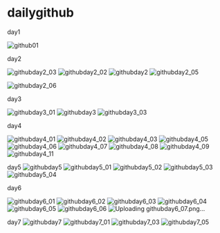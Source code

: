 # dailygithub

day1 

![github01](https://user-images.githubusercontent.com/50454382/118139032-eef77200-b441-11eb-932b-27f345d7850d.png)

day2

![githubday2_03](https://user-images.githubusercontent.com/50454382/118265562-51a94600-b4f4-11eb-81c5-59eca126416f.png)
![githubday2_02](https://user-images.githubusercontent.com/50454382/118265567-53730980-b4f4-11eb-8dd5-89669f66221a.png)
![githubday2](https://user-images.githubusercontent.com/50454382/118265572-540ba000-b4f4-11eb-912b-3852efbdfa0d.png)
![githubday2_05](https://user-images.githubusercontent.com/50454382/118265732-8e753d00-b4f4-11eb-8501-08a9e7e29df4.png)

![githubday2_06](https://user-images.githubusercontent.com/50454382/118365585-4d565900-b5d8-11eb-99fb-cb8e51b59043.png)


day3

![githubday3_01](https://user-images.githubusercontent.com/50454382/118365590-521b0d00-b5d8-11eb-8492-4360e12400df.png)
![githubday3](https://user-images.githubusercontent.com/50454382/118365593-56dfc100-b5d8-11eb-8cec-9cefcc86cbb7.png)
![githubday3_03](https://user-images.githubusercontent.com/50454382/118365574-46c7e180-b5d8-11eb-83f2-8c09f9f15208.png)

day4

![githubday4_01](https://user-images.githubusercontent.com/50454382/118396371-425c0100-b68a-11eb-8940-72ab6dc1a91e.png)
![githubday4_02](https://user-images.githubusercontent.com/50454382/118396373-45ef8800-b68a-11eb-804c-411ee8460beb.png)
![githubday4_03](https://user-images.githubusercontent.com/50454382/118396375-47b94b80-b68a-11eb-97ea-44f9764d651d.png)
![githubday4_05](https://user-images.githubusercontent.com/50454382/118396380-4be56900-b68a-11eb-94db-53e000c6be88.png)
![githubday4_06](https://user-images.githubusercontent.com/50454382/118396381-4d169600-b68a-11eb-8ab1-fa2e16a2e171.png)
![githubday4_07](https://user-images.githubusercontent.com/50454382/118396383-4e47c300-b68a-11eb-8e4e-8851d7a014d8.png)
![githubday4_08](https://user-images.githubusercontent.com/50454382/118396385-50aa1d00-b68a-11eb-8001-4988e03f74c4.png)
![githubday4_09](https://user-images.githubusercontent.com/50454382/118396386-5142b380-b68a-11eb-8ac0-d77e2e2f0b96.png)
![githubday4_11](https://user-images.githubusercontent.com/50454382/118397319-5d307480-b68e-11eb-814f-b52287995705.png)

day5
![githubday5](https://user-images.githubusercontent.com/50454382/118500307-a5b96200-b762-11eb-9c6e-f31a2f162c0c.png)
![githubday5_01](https://user-images.githubusercontent.com/50454382/118500340-abaf4300-b762-11eb-8a20-11de72d9de59.png)
![githubday5_02](https://user-images.githubusercontent.com/50454382/118500358-af42ca00-b762-11eb-971f-9c05ae81e4f2.png)
![githubday5_03](https://user-images.githubusercontent.com/50454382/118500368-b073f700-b762-11eb-9e96-fdcbf24b65e6.png)
![githubday5_04](https://user-images.githubusercontent.com/50454382/118500380-b36ee780-b762-11eb-8e84-45c15631cd63.png)

day6

![githubday6_01](https://user-images.githubusercontent.com/50454382/118675100-4d9f6000-b835-11eb-8896-2fe23c22eef2.png)
![githubday6_02](https://user-images.githubusercontent.com/50454382/118675114-5001ba00-b835-11eb-9671-8f114675d513.png)
![githubday6_03](https://user-images.githubusercontent.com/50454382/118675123-51cb7d80-b835-11eb-9fad-6c669d0ea2cc.png)
![githubday6_04](https://user-images.githubusercontent.com/50454382/118675133-52641400-b835-11eb-8fd8-1d6e503aa8d7.png)
![githubday6_05](https://user-images.githubusercontent.com/50454382/118675139-53954100-b835-11eb-92f1-320e317d119b.png)
![githubday6_06](https://user-images.githubusercontent.com/50454382/118675153-555f0480-b835-11eb-8285-94fdc3576e3e.png)
![Uploading githubday6_07.png…]()

day7
![githubday7](https://user-images.githubusercontent.com/50454382/118832186-5fe3d180-b8fb-11eb-96cb-8f7108a11673.png)
![githubday7_01](https://user-images.githubusercontent.com/50454382/118832201-62dec200-b8fb-11eb-9223-bd5cc777d2b4.png)
![githubday7_03](https://user-images.githubusercontent.com/50454382/118843626-3334b780-b905-11eb-894e-c6188d300a7f.png)
![githubday7_05](https://user-images.githubusercontent.com/50454382/118844304-d1288200-b905-11eb-8c2c-90ac0af1b217.png)
